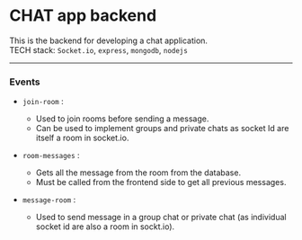 # CHAT app backend

This is the backend for developing a chat application.<br>
TECH stack: `Socket.io`, `express`, `mongodb`, `nodejs`

<hr>

### Events

* `join-room` : 
  * Used to join rooms before sending a message.
  * Can be used to implement groups and private chats as socket Id are itself a room in socket.io.

* `room-messages` : 
  * Gets all the message from the room from the database.
  * Must be called from the frontend side to get all previous messages.

* `message-room` : 
  * Used to send message in a group chat or private chat (as individual socket id are also a room in sockt.io).
